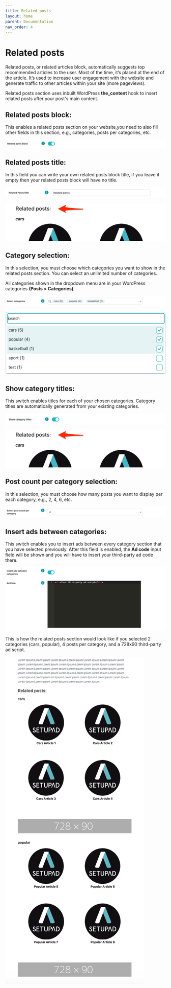 ```yaml
---
title: Related posts
layout: home
parent: Documentation
nav_order: 4
---
```


# Related posts

Related posts, or related articles block, automatically suggests top recommended articles to the user. Most of the time, it’s placed at the end of the article. It’s used to increase user engagement with the website and generate traffic to other articles within your site (more pageviews).

Related posts section uses inbuilt WordPress **the_content** hook to insert related posts after your post's main content.


## Related posts block:

This enables a related posts section on your website,you need to also fill other fields in this section, e.g., categories, posts per categories, etc.


![alt_text](../images/image33.png "image_tooltip")

## Related posts title:

In this field you can write your own related posts block title, if you leave it empty then your related posts block will have no title.

![alt_text](../images/image-related-p-title.png "image_tooltip")

![alt_text](../images/image-related-p-title-example.png "image_tooltip")


## Category selection:

In this selection, you must choose which categories you want to show in the related posts section. You can select an unlimited number of categories.

All categories shown in the dropdown menu are in your WordPress categories **(Posts > Categories)**.


![alt_text](../images/image34.png "image_tooltip")

![alt_text](../images/image35.png "image_tooltip")


## Show category titles:

This switch enables titles for each of your chosen categories. Category titles are automatically generated from your existing categories.

![alt_text](../images/image-related-p-cat-title.png "image_tooltip")

![alt_text](../images/image-related-p-title-example.png "image_tooltip")


## Post count per category selection:

In this selection, you must choose how many posts you want to display per each category, e.g., 2, 4, 6, etc.


![alt_text](../images/image36.png "image_tooltip")



## Insert ads between categories:

This switch enables you to insert ads between every category section that you have selected previously. After this field is enabled, the **Ad code** input field will be shown and you will have to insert your third-party ad code there.


![alt_text](../images/image37.png "image_tooltip")


This is how the related posts section would look like if you selected 2 categories (cars, popular), 4 posts per category, and a 728x90 third-party ad script. 


![alt_text](../images/image38.png "image_tooltip")
